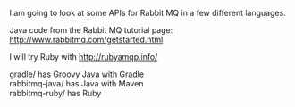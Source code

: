 I am going to look at some APIs for Rabbit MQ in a few different languages.     

Java code from the Rabbit MQ tutorial page: http://www.rabbitmq.com/getstarted.html     

I will try Ruby with http://rubyamqp.info/    

gradle/ has Groovy Java with Gradle    
rabbitmq-java/ has Java with Maven    
rabbitmq-ruby/ has Ruby    


